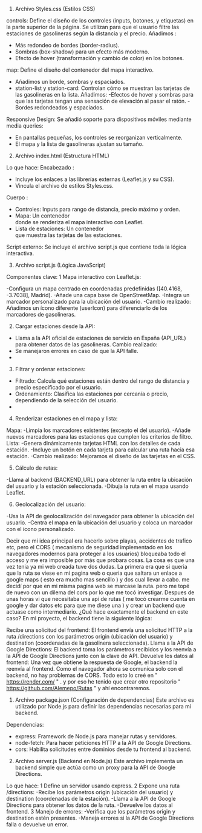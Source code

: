 1. Archivo Styles.css (Estilos CSS)

controls: Define el diseño de los controles (inputs, botones, y etiquetas) en la parte superior de la página. Se utilizan para que el usuario filtre las estaciones de gasolineras según la distancia y el precio.
Añadimos : 
- Más redondeo de bordes (border-radius).
- Sombras (box-shadow) para un efecto más moderno.
- Efecto de hover (transformación y cambio de color) en los botones.
  
map: Define el diseño del contenedor del mapa interactivo.
- Añadimos un borde, sombras y espaciados. 
- station-list y station-card: Controlan cómo se muestran las tarjetas de las gasolineras en la lista.
Añadimos:
-Efectos de hover y sombras para que las tarjetas tengan una sensación de elevación al pasar el ratón.
-Bordes redondeados y espaciados.

Responsive Design: Se añadió soporte para dispositivos móviles mediante media queries:
- En pantallas pequeñas, los controles se reorganizan verticalmente.
- El mapa y la lista de gasolineras ajustan su tamaño.

2. Archivo index.html (Estructura HTML)

Lo que hace:
Encabezado <head>:
- Incluye los enlaces a las librerías externas (Leaflet.js y su CSS).
- Vincula el archivo de estilos Styles.css.
  
Cuerpo <body>:
- Controles: Inputs para rango de distancia, precio máximo y orden.
- Mapa: Un contenedor <div id="map"> donde se renderiza el mapa interactivo con Leaflet.
- Lista de estaciones: Un contenedor <div id="station-list"> que muestra las tarjetas de las estaciones.
  
Script externo: Se incluye el archivo script.js que contiene toda la lógica interactiva.


3. Archivo script.js (Lógica JavaScript)


Componentes clave:
1 Mapa interactivo con Leaflet.js:

-Configura un mapa centrado en coordenadas predefinidas ([40.4168, -3.7038], Madrid).
-Añade una capa base de OpenStreetMap.
-Integra un marcador personalizado para la ubicación del usuario.
-Cambio realizado: Añadimos un ícono diferente (userIcon) para diferenciarlo de los marcadores de gasolineras.

2. Cargar estaciones desde la API:
- Llama a la API oficial de estaciones de servicio en España (API_URL) para obtener datos de las gasolineras.
Cambio realizado:
- Se manejaron errores en caso de que la API falle.
- 
3. Filtrar y ordenar estaciones:

- Filtrado: Calcula qué estaciones están dentro del rango de distancia y precio especificado por el usuario.
- Ordenamiento: Clasifica las estaciones por cercanía o precio, dependiendo de la selección del usuario.
- 
4. Renderizar estaciones en el mapa y lista:

Mapa:
-Limpia los marcadores existentes (excepto el del usuario).
-Añade nuevos marcadores para las estaciones que cumplen los criterios de filtro.
Lista:
-Genera dinámicamente tarjetas HTML con los detalles de cada estación.
-Incluye un botón en cada tarjeta para calcular una ruta hacia esa estación.
-Cambio realizado: Mejoramos el diseño de las tarjetas en el CSS.

5. Cálculo de rutas:
   
-Llama al backend (BACKEND_URL) para obtener la ruta entre la ubicación del usuario y la estación seleccionada.
-Dibuja la ruta en el mapa usando Leaflet.

6. Geolocalización del usuario:

-Usa la API de geolocalización del navegador para obtener la ubicación del usuario.
-Centra el mapa en la ubicación del usuario y coloca un marcador con el ícono personalizado.


Decir que mi idea principal era hacerlo sobre playas, accidentes de trafico etc, pero el CORS (  mecanismo de seguridad implementado en los navegadores modernos para proteger a los usuarios)
bloqueaba todo el acceso y me era imposible por más que probara cosas. La cosa es que una vez tenia ya mi web creada tuve dos dudas.
La primera era que si queria que la ruta se viese en mi pagina web o queria que saltara un enlace a google maps ( esto era mucho mas sencillo )
y dos cual llevar a cabo.
me decidí por que en mi misma pagina web se marcase la ruta. pero me topé de nuevo con un dilema del cors por lo que me tocó investigar.
Despues de unas horas vi que necesitaba una api de rutas ( me tocó crearme cuenta en google y dar datos etc para que me diese una ) y crear un backend que actuase como intermediario.
 ¿Qué hace exactamente el backend en este caso?
En mi proyecto, el backend tiene la siguiente lógica:

Recibe una solicitud del frontend:
El frontend envía una solicitud HTTP a la ruta /directions con los parámetros origin (ubicación del usuario) y destination (coordenadas de la gasolinera seleccionada).
Llama a la API de Google Directions:
El backend toma los parámetros recibidos y los reenvía a la API de Google Directions junto con la clave de API.
Devuelve los datos al frontend:
Una vez que obtiene la respuesta de Google, el backend la reenvía al frontend.
Como el navegador ahora se comunica solo con el backend, no hay problemas de CORS.
Todo esto lo creé en " https://render.com/ " . y por eso he tenido que crear otro repositorio " https://github.com/Alemepo/Rutas "
y ahí encontraremos.

1. Archivo package.json (Configuración de dependencias)
Este archivo es utilizado por Node.js para definir las dependencias necesarias para mi backend.

Dependencias:
- express: Framework de Node.js para manejar rutas y servidores.
- node-fetch: Para hacer peticiones HTTP a la API de Google Directions.
- cors: Habilita solicitudes entre dominios desde tu frontend al backend.

2. Archivo server.js (Backend en Node.js)
Este archivo implementa un backend simple que actúa como un proxy para la API de Google Directions.

Lo que hace:
1 Define un servidor usando express.
2 Expone una ruta /directions:
-Recibe los parámetros origin (ubicación del usuario) y destination (coordenadas de la estación).
-Llama a la API de Google Directions para obtener los datos de la ruta.
-Devuelve los datos al frontend.
3 Manejo de errores:
-Verifica que los parámetros origin y destination estén presentes.
-Maneja errores si la API de Google Directions falla o devuelve un error.

